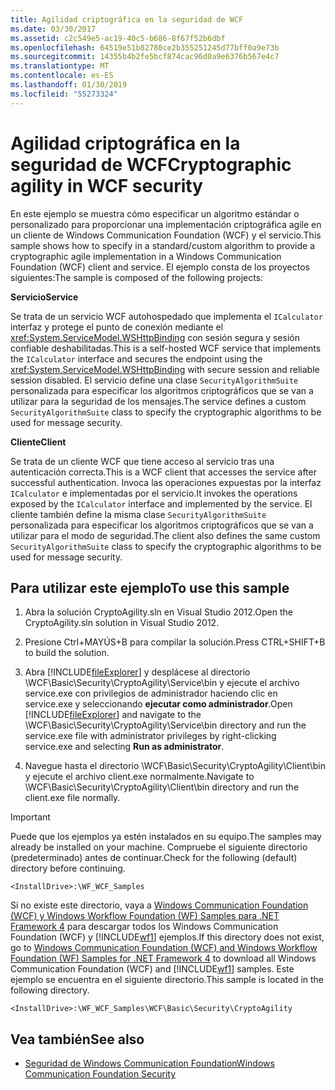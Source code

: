 ```yaml
---
title: Agilidad criptográfica en la seguridad de WCF
ms.date: 03/30/2017
ms.assetid: c2c549e5-ac19-40c5-b686-8f67f52b6dbf
ms.openlocfilehash: 64519e51b82780ce2b355251245d77bff0a9e73b
ms.sourcegitcommit: 14355b4b2fe5bcf874cac96d0a9e6376b567e4c7
ms.translationtype: MT
ms.contentlocale: es-ES
ms.lasthandoff: 01/30/2019
ms.locfileid: "55273324"
---
```

# <a name="cryptographic-agility-in-wcf-security"></a><span data-ttu-id="d2de7-102">Agilidad criptográfica en la seguridad de WCF</span><span class="sxs-lookup"><span data-stu-id="d2de7-102">Cryptographic agility in WCF security</span></span>

<span data-ttu-id="d2de7-103">En este ejemplo se muestra cómo especificar un algoritmo estándar o personalizado para proporcionar una implementación criptográfica agile en un cliente de Windows Communication Foundation (WCF) y el servicio.</span><span class="sxs-lookup"><span data-stu-id="d2de7-103">This sample shows how to specify in a standard/custom algorithm to provide a cryptographic agile implementation in a Windows Communication Foundation (WCF) client and service.</span></span> <span data-ttu-id="d2de7-104">El ejemplo consta de los proyectos siguientes:</span><span class="sxs-lookup"><span data-stu-id="d2de7-104">The sample is composed of the following projects:</span></span>

<span data-ttu-id="d2de7-105">**Servicio**</span><span class="sxs-lookup"><span data-stu-id="d2de7-105">**Service**</span></span>

<span data-ttu-id="d2de7-106">Se trata de un servicio WCF autohospedado que implementa el `ICalculator` interfaz y protege el punto de conexión mediante el <xref:System.ServiceModel.WSHttpBinding> con sesión segura y sesión confiable deshabilitadas.</span><span class="sxs-lookup"><span data-stu-id="d2de7-106">This is a self-hosted WCF service that implements the `ICalculator` interface and secures the endpoint using the <xref:System.ServiceModel.WSHttpBinding> with secure session and reliable session disabled.</span></span> <span data-ttu-id="d2de7-107">El servicio define una clase `SecurityAlgorithmSuite` personalizada para especificar los algoritmos criptográficos que se van a utilizar para la seguridad de los mensajes.</span><span class="sxs-lookup"><span data-stu-id="d2de7-107">The service defines a custom `SecurityAlgorithmSuite` class to specify the cryptographic algorithms to be used for message security.</span></span>

<span data-ttu-id="d2de7-108">**Cliente**</span><span class="sxs-lookup"><span data-stu-id="d2de7-108">**Client**</span></span>

<span data-ttu-id="d2de7-109">Se trata de un cliente WCF que tiene acceso al servicio tras una autenticación correcta.</span><span class="sxs-lookup"><span data-stu-id="d2de7-109">This is a WCF client that accesses the service after successful authentication.</span></span> <span data-ttu-id="d2de7-110">Invoca las operaciones expuestas por la interfaz `ICalculator` e implementadas por el servicio.</span><span class="sxs-lookup"><span data-stu-id="d2de7-110">It invokes the operations exposed by the `ICalculator` interface and implemented by the service.</span></span> <span data-ttu-id="d2de7-111">El cliente también define la misma clase `SecurityAlgorithmSuite` personalizada para especificar los algoritmos criptográficos que se van a utilizar para el modo de seguridad.</span><span class="sxs-lookup"><span data-stu-id="d2de7-111">The client also defines the same custom `SecurityAlgorithmSuite` class to specify the cryptographic algorithms to be used for message security.</span></span>

## <a name="to-use-this-sample"></a><span data-ttu-id="d2de7-112">Para utilizar este ejemplo</span><span class="sxs-lookup"><span data-stu-id="d2de7-112">To use this sample</span></span>

1. <span data-ttu-id="d2de7-113">Abra la solución CryptoAgility.sln en Visual Studio 2012.</span><span class="sxs-lookup"><span data-stu-id="d2de7-113">Open the CryptoAgility.sln solution in Visual Studio 2012.</span></span>

2. <span data-ttu-id="d2de7-114">Presione Ctrl+MAYÚS+B para compilar la solución.</span><span class="sxs-lookup"><span data-stu-id="d2de7-114">Press CTRL+SHIFT+B to build the solution.</span></span>

3. <span data-ttu-id="d2de7-115">Abra [!INCLUDE[fileExplorer](~/includes/fileexplorer-md.md)] y desplácese al directorio \WCF\Basic\Security\CryptoAgility\Service\bin y ejecute el archivo service.exe con privilegios de administrador haciendo clic en service.exe y seleccionando **ejecutar como administrador**.</span><span class="sxs-lookup"><span data-stu-id="d2de7-115">Open [!INCLUDE[fileExplorer](~/includes/fileexplorer-md.md)] and navigate to the \WCF\Basic\Security\CryptoAgility\Service\bin directory and run the service.exe file with administrator privileges by right-clicking service.exe and selecting **Run as administrator**.</span></span>

4. <span data-ttu-id="d2de7-116">Navegue hasta el directorio \WCF\Basic\Security\CryptoAgility\Client\bin y ejecute el archivo client.exe normalmente.</span><span class="sxs-lookup"><span data-stu-id="d2de7-116">Navigate to \WCF\Basic\Security\CryptoAgility\Client\bin directory and run the client.exe file normally.</span></span>

> [!IMPORTANT]
> <span data-ttu-id="d2de7-117">Puede que los ejemplos ya estén instalados en su equipo.</span><span class="sxs-lookup"><span data-stu-id="d2de7-117">The samples may already be installed on your machine.</span></span> <span data-ttu-id="d2de7-118">Compruebe el siguiente directorio (predeterminado) antes de continuar.</span><span class="sxs-lookup"><span data-stu-id="d2de7-118">Check for the following (default) directory before continuing.</span></span>
>
> `<InstallDrive>:\WF_WCF_Samples`
>
> <span data-ttu-id="d2de7-119">Si no existe este directorio, vaya a [Windows Communication Foundation (WCF) y Windows Workflow Foundation (WF) Samples para .NET Framework 4](https://go.microsoft.com/fwlink/?LinkId=150780) para descargar todos los Windows Communication Foundation (WCF) y [!INCLUDE[wf1](../../../../includes/wf1-md.md)] ejemplos.</span><span class="sxs-lookup"><span data-stu-id="d2de7-119">If this directory does not exist, go to [Windows Communication Foundation (WCF) and Windows Workflow Foundation (WF) Samples for .NET Framework 4](https://go.microsoft.com/fwlink/?LinkId=150780) to download all Windows Communication Foundation (WCF) and [!INCLUDE[wf1](../../../../includes/wf1-md.md)] samples.</span></span> <span data-ttu-id="d2de7-120">Este ejemplo se encuentra en el siguiente directorio.</span><span class="sxs-lookup"><span data-stu-id="d2de7-120">This sample is located in the following directory.</span></span>
>
> `<InstallDrive>:\WF_WCF_Samples\WCF\Basic\Security\CryptoAgility`

## <a name="see-also"></a><span data-ttu-id="d2de7-121">Vea también</span><span class="sxs-lookup"><span data-stu-id="d2de7-121">See also</span></span>

- [<span data-ttu-id="d2de7-122">Seguridad de Windows Communication Foundation</span><span class="sxs-lookup"><span data-stu-id="d2de7-122">Windows Communication Foundation Security</span></span>](../feature-details/security.md)